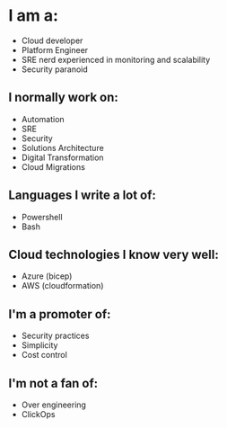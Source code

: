 # I am a:
- Cloud developer
- Platform Engineer
- SRE nerd experienced in monitoring and scalability
- Security paranoid

## I normally work on:
- Automation
- SRE
- Security
- Solutions Architecture
- Digital Transformation
- Cloud Migrations

## Languages I write a lot of:
- Powershell
- Bash

## Cloud technologies I know very well:
- Azure (bicep)
- AWS (cloudformation)

## I'm a promoter of:
- Security practices
- Simplicity
- Cost control

## I'm not a fan of:
- Over engineering
- ClickOps
